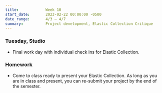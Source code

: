 ```yaml
---
title:            Week 10
start_date:       2023-02-22 00:00:00 -0500
date_range:       4/3 – 4/7
summary:          Project development, Elastic Collection Critique
---
```





### Tuesday, Studio

- Final work day with individual check ins for Elastic Collection.

### Homework
- Come to class ready to present your Elastic Collection. As long as you are in class and present, you can re-submit your project by the end of the semester.
